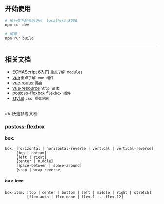 ## 开始使用

``` bash
# 执行如下命令后访问  localhost:8000
npm run dev

# 编译
npm run build
```

---

## 相关文档
- [ECMAScript 6入门](http://es6.ruanyifeng.com/) `重点了解 modules`
- [vue](http://cn.vuejs.org/) `重点了解 vue 组件`
- [vue-router](http://router.vuejs.org/zh-cn/basic.html) `路由`
- [vue-resource](https://github.com/vuejs/vue-resource) `http 请求`
- [postcss-flexbox](https://github.com/archana-s/postcss-flexbox) `flexbox 插件`
- [stylus](https://github.com/stylus/stylus) `css 预处理器`

<br>
## 快速参考文档

### [postcss-flexbox](https://github.com/archana-s/postcss-flexbox)

#### box:
```
box: [horizontal | horizontal-reverse | vertical | vertical-reverse]
     [top | bottom]
     [left | right]
     [center | middle]
     [space-between | space-around]
     [wrap | wrap-reverse]
```
##### box-item
```
box-item: [top | center | bottom | left | middle | right | stretch]
          [flex-auto | flex-none | flex-1 ... flex-12]
```
